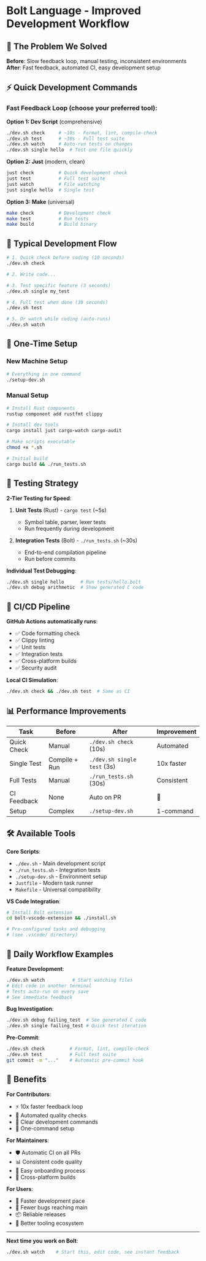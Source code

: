 # Bolt Language - Improved Development Workflow

## 🚀 The Problem We Solved

**Before**: Slow feedback loop, manual testing, inconsistent environments
**After**: Fast feedback, automated CI, easy development setup

## ⚡ Quick Development Commands

### Fast Feedback Loop (choose your preferred tool):

**Option 1: Dev Script** (comprehensive)
```bash
./dev.sh check     # ~10s - Format, lint, compile-check  
./dev.sh test      # ~30s - Full test suite
./dev.sh watch     # Auto-run tests on changes
./dev.sh single hello  # Test one file quickly
```

**Option 2: Just** (modern, clean)
```bash
just check         # Quick development check
just test          # Full test suite
just watch         # File watching
just single hello  # Single test
```

**Option 3: Make** (universal)
```bash
make check         # Development check
make test          # Run tests
make build         # Build binary
```

## 🎯 Typical Development Flow

```bash
# 1. Quick check before coding (10 seconds)
./dev.sh check

# 2. Write code...

# 3. Test specific feature (3 seconds)
./dev.sh single my_test

# 4. Full test when done (30 seconds)
./dev.sh test

# 5. Or watch while coding (auto-runs)
./dev.sh watch
```

## 🔧 One-Time Setup

### New Machine Setup
```bash
# Everything in one command
./setup-dev.sh
```

### Manual Setup  
```bash
# Install Rust components
rustup component add rustfmt clippy

# Install dev tools
cargo install just cargo-watch cargo-audit

# Make scripts executable
chmod +x *.sh

# Initial build
cargo build && ./run_tests.sh
```

## 🧪 Testing Strategy

**2-Tier Testing for Speed**:

1. **Unit Tests** (Rust) - `cargo test` (~5s)
   - Symbol table, parser, lexer tests
   - Run frequently during development

2. **Integration Tests** (Bolt) - `./run_tests.sh` (~30s)  
   - End-to-end compilation pipeline
   - Run before commits

**Individual Test Debugging**:
```bash
./dev.sh single hello      # Run tests/hello.bolt
./dev.sh debug arithmetic  # Show generated C code  
```

## 🤖 CI/CD Pipeline

**GitHub Actions automatically runs**:
- ✅ Code formatting check
- ✅ Clippy linting
- ✅ Unit tests  
- ✅ Integration tests
- ✅ Cross-platform builds
- ✅ Security audit

**Local CI Simulation**:
```bash
./dev.sh check && ./dev.sh test  # Same as CI
```

## 📊 Performance Improvements

| Task | Before | After | Improvement |
|------|--------|--------|-------------|
| Quick Check | Manual | `./dev.sh check` (10s) | Automated |
| Single Test | Compile + Run | `./dev.sh single test` (3s) | 10x faster |
| Full Tests | Manual | `./run_tests.sh` (30s) | Consistent |
| CI Feedback | None | Auto on PR | 🎉 |
| Setup | Complex | `./setup-dev.sh` | 1-command |

## 🛠️ Available Tools

**Core Scripts**:
- `./dev.sh` - Main development script
- `./run_tests.sh` - Integration tests
- `./setup-dev.sh` - Environment setup
- `Justfile` - Modern task runner
- `Makefile` - Universal compatibility

**VS Code Integration**:
```bash
# Install Bolt extension
cd bolt-vscode-extension && ./install.sh

# Pre-configured tasks and debugging
# (see .vscode/ directory)
```

## 🎯 Daily Workflow Examples

**Feature Development**:
```bash
./dev.sh watch          # Start watching files
# Edit code in another terminal
# Tests auto-run on every save
# See immediate feedback
```

**Bug Investigation**:  
```bash
./dev.sh debug failing_test  # See generated C code
./dev.sh single failing_test # Quick test iteration
```

**Pre-Commit**:
```bash
./dev.sh check         # Format, lint, compile-check
./dev.sh test          # Full test suite
git commit -m "..."    # Automatic pre-commit hook
```

## 🚀 Benefits

**For Contributors**:
- ⚡ 10x faster feedback loop  
- 🤖 Automated quality checks
- 🎯 Clear development commands
- 🔧 One-command setup

**For Maintainers**:
- 🛡️ Automatic CI on all PRs
- 📊 Consistent code quality
- 🎯 Easy onboarding process
- 🔄 Cross-platform builds

**For Users**:
- 🚀 Faster development pace
- 🐛 Fewer bugs reaching main
- 📦 Reliable releases
- 🎯 Better tooling ecosystem

---

**Next time you work on Bolt**:
```bash
./dev.sh watch    # Start this, edit code, see instant feedback
```